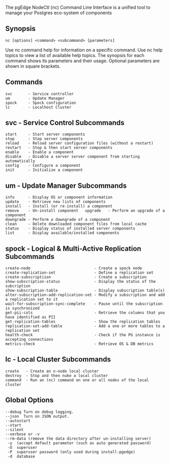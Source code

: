 The pgEdge NodeCtl (nc) Command Line Interface is a unified tool to
manage your Postgres eco-system of components

## Synopsis
```
nc [options] <command> <subcommand> [parameters]
```

Use nc command help for information on a specific command. 
Use nc help topics to view a list of available help topics.
The synopsis for each command shows its parameters and their usage.
Optional parameters are shown in square brackets.

## Commands
```
svc       - Service controller
um        - Update Manager
spock     - Spock configuration
lc        - Localhost Cluster
```

## svc - Service Control Subcommands
```
start     - Start server components
stop      - Stop server components
reload    - Reload server configuration files (without a restart)
restart   - Stop & then start server components
enable    - Enable a component
disable   - Disable a server server component from starting automatically
config    - Configure a component
init      - Initialize a component
```

## um - Update Manager Subcommands 
```
info      - Display OS or component information
update    - Retrieve new lists of components
install   - Install (or re-install) a component  
remove    - Un-install component   upgrade   - Perform an upgrade of a component
downgrade - Perform a downgrade of a component
clean     - Delete downloaded component files from local cache
status    - Display status of installed server components
list      - Display available/installed components 
```

## spock - Logical & Multi-Active Replication Subcommands
```
create-node                            - Create a spock node
create-replication-set                 - Define a replication set
create-subscriptiion                   - Create a subscription
show-subscription-status               - Display the status of the subcription
show-subscription-table                - Display subscription table(s)
alter-subscription-add-replication-set - Modify a subscription and add a replication set to it
wait-for-subscription-sync-complete    - Pause until the subscription is synchronized
get-pii-cols                           - Retrieve the columns that you have identified as PII
get-replication-tables                 - Show the replication tables
replication-set-add-table              - Add a one or more tables to a replication set
health-check                           - Check if the PG instance is accepting connections
metrics-check                          - Retrieve OS & DB metrics
```

## lc - Local Cluster Subcommands
```
create   - Create an n-node local cluster
destroy  - Stop and then nuke a local cluster
command  - Run an (nc) command on one or all nodes of the local cluster
```

## Global Options
```
--debug Turn on debug logging.
--json  Turn on JSON output.
--autostart
--start
--silent
--verbose or -v
--rm-data (remove the data directory after un-installing server)
 -y  (accept default parameter (such as auto generated password)
 -U  superuser
 -P  superuser password (only used during install-pgedge)
 -d  database
```
